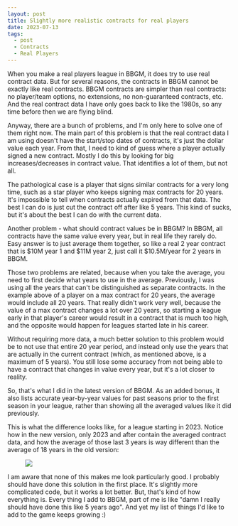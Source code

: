 ```yaml
---
layout: post
title: Slightly more realistic contracts for real players
date: 2023-07-13
tags:
  - post
  - Contracts
  - Real Players
---
```


When you make a real players league in BBGM, it does try to use real contract data. But for several reasons, the contracts in BBGM cannot be exactly like real contracts. BBGM contracts are simpler than real contracts: no player/team options, no extensions, no non-guaranteed contracts, etc. And the real contract data I have only goes back to like the 1980s, so any time before then we are flying blind.

Anyway, there are a bunch of problems, and I'm only here to solve one of them right now. The main part of this problem is that the real contract data I am using doesn't have the start/stop dates of contracts, it's just the dollar value each year. From that, I need to kind of guess where a player actually signed a new contract. Mostly I do this by looking for big increases/decreases in contract value. That identifies a lot of them, but not all.

<!--more-->

The pathological case is a player that signs similar contracts for a very long time, such as a star player who keeps signing max contracts for 20 years. It's impossible to tell when contracts actually expired from that data. The best I can do is just cut the contract off after like 5 years. This kind of sucks, but it's about the best I can do with the current data.

Another problem - what should contract values be in BBGM? In BBGM, all contracts have the same value every year, but in real life they rarely do. Easy answer is to just average them together, so like a real 2 year contract that is $10M year 1 and $11M year 2, just call it $10.5M/year for 2 years in BBGM.

Those two problems are related, because when you take the average, you need to first decide what years to use in the average. Previously, I was using all the years that can't be distinguished as separate contracts. In the example above of a player on a max contract for 20 years, the average would include all 20 years. That really didn't work very well, because the value of a max contract changes a lot over 20 years, so starting a league early in that player's career would result in a contract that is much too high, and the opposite would happen for leagues started late in his career.

Without requiring more data, a much better solution to this problem would be to not use that entire 20 year period, and instead only use the years that are actually in the current contract (which, as mentioned above, is a maximum of 5 years). You still lose some accuracy from not being able to have a contract that changes in value every year, but it's a lot closer to reality.

So, that's what I did in the latest version of BBGM. As an added bonus, it also lists accurate year-by-year values for past seasons prior to the first season in your league, rather than showing all the averaged values like it did previously.

This is what the difference looks like, for a league starting in 2023. Notice how in the new version, only 2023 and after contain the averaged contract data, and how the average of those last 3 years is way different than the average of 18 years in the old version:

<figure><a href="/files/slightly-more-realistic-contracts-real-players.png"><img src="/files/slightly-more-realistic-contracts-real-players.png" class="img-fluid"></a></figure>

I am aware that none of this makes me look particularly good. I probably should have done this solution in the first place. It's slightly more complicated code, but it works a lot better. But, that's kind of how everything is. Every thing I add to BBGM, part of me is like "damn I really should have done this like 5 years ago". And yet my list of things I'd like to add to the game keeps growing :)
